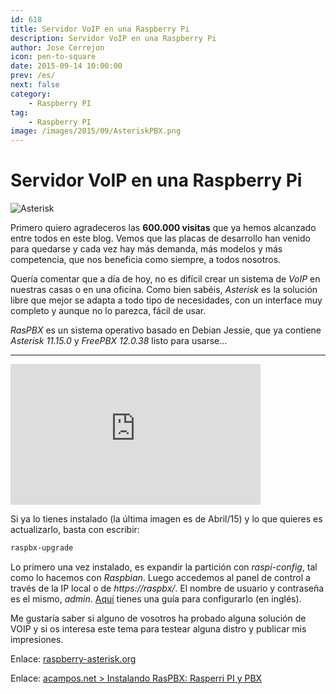 ```yaml
---
id: 618
title: Servidor VoIP en una Raspberry Pi
description: Servidor VoIP en una Raspberry Pi
author: Jose Cerrejon
icon: pen-to-square
date: 2015-09-14 10:00:00
prev: /es/
next: false
category:
    - Raspberry PI
tag:
    - Raspberry PI
image: /images/2015/09/AsteriskPBX.png
---
```


# Servidor VoIP en una Raspberry Pi

![Asterisk](/images/2015/09/AsteriskPBX.png)

Primero quiero agradeceros las **600.000 visitas** que ya hemos alcanzado entre todos en este blog. Vemos que las placas de desarrollo han venido para quedarse y cada vez hay más demanda, más modelos y más competencia, que nos beneficia como siempre, a todos nosotros.

Quería comentar que a día de hoy, no es difícil crear un sistema de _VoIP_ en nuestras casas o en una oficina. Como bien sabéis, _Asterisk_ es la solución libre que mejor se adapta a todo tipo de necesidades, con un interface muy completo y aunque no lo parezca, fácil de usar.

_RasPBX_ es un sistema operativo basado en Debian Jessie, que ya contiene _Asterisk 11.15.0_ y _FreePBX 12.0.38_ listo para usarse...

---

<iframe width="400" height="225" src="https://www.youtube.com/embed/qeYY6Q9Tw_o?rel=0" frameborder="0" allowfullscreen></iframe>

Si ya lo tienes instalado (la última imagen es de Abril/15) y lo que quieres es actualizarlo, basta con escribir:

```bash
raspbx-upgrade
```

Lo primero una vez instalado, es expandir la partición con _raspi-config_, tal como lo hacemos con _Raspbian_. Luego accedemos al panel de control a través de la IP local o de _https://raspbx/_. El nombre de usuario y contraseña es el mismo, _admin_. [Aquí](https://www.freepbx.org/support/documentation/installation/first-steps-after-installation) tienes una guía para configurarlo (en inglés).

Me gustaría saber si alguno de vosotros ha probado alguna solución de VOIP y si os interesa este tema para testear alguna distro y publicar mis impresiones.

Enlace: [raspberry-asterisk.org](https://www.raspberry-asterisk.org/)

Enlace: [acampos.net > Instalando RasPBX: Rasperri PI y PBX](https://www.acampos.net/2013/12/instalando-raspbx-rasperri-pi-y-pbx.html)
